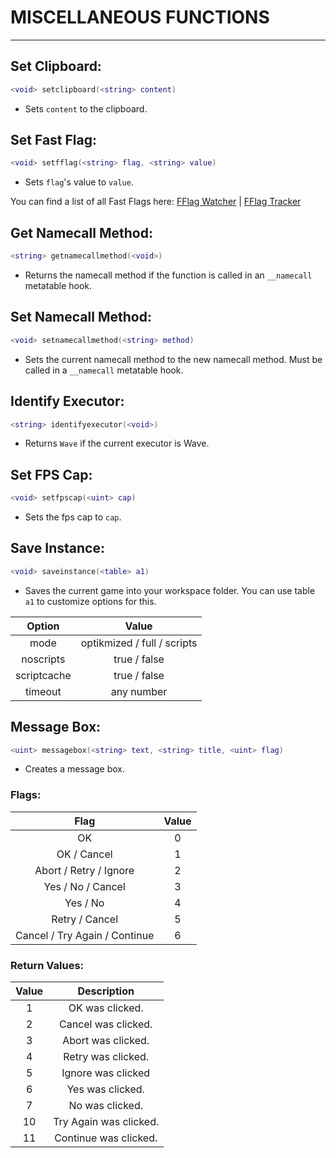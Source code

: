 # MISCELLANEOUS FUNCTIONS
---

## Set Clipboard:
```lua
<void> setclipboard(<string> content)
```
- Sets `content` to the clipboard.

## Set Fast Flag:
```lua
<void> setfflag(<string> flag, <string> value)
```
- Sets `flag`'s value to `value`.

You can find a list of all Fast Flags here: [FFlag Watcher](https://fflag.eryn.io/) | [FFlag Tracker](https://raw.githubusercontent.com/MaximumADHD/Roblox-FFlag-Tracker/main/PCDesktopClient.json)

## Get Namecall Method:
```lua
<string> getnamecallmethod(<void>)
```
- Returns the namecall method if the function is called in an `__namecall` metatable hook.

## Set Namecall Method:
```lua
<void> setnamecallmethod(<string> method)
```
- Sets the current namecall method to the new namecall method. Must be called in a `__namecall` metatable hook.

## Identify Executor:
```lua
<string> identifyexecutor(<void>)
```
- Returns `Wave` if the current executor is Wave.

## Set FPS Cap:
```lua
<void> setfpscap(<uint> cap)
```
- Sets the fps cap to `cap`.

## Save Instance:
```lua
<void> saveinstance(<table> a1)  
```
- Saves the current game into your workspace folder. You can use table `a1` to customize options for this.

| Option | Value |
| :----: | :----: |
| mode | optikmized / full / scripts |
| noscripts | true / false |
| scriptcache | true / false |
| timeout | any number |

## Message Box:
```lua
<uint> messagebox(<string> text, <string> title, <uint> flag)
```
- Creates a message box.

### Flags:
| Flag | Value |
| :----: | :----: |
| OK | 0 |
| OK / Cancel | 1 |
| Abort / Retry / Ignore | 2 |
| Yes / No / Cancel | 3 |
| Yes / No | 4 |
| Retry / Cancel | 5 |
| Cancel / Try Again / Continue | 6 |

### Return Values:
| Value | Description |
| :----: | :----: |
| 1 | OK was clicked. |
| 2 | Cancel was clicked. |
| 3 | Abort was clicked. |
| 4  | Retry was clicked. |
| 5 | Ignore was clicked |
| 6 | Yes was clicked. |
| 7 | No was clicked. |
| 10 | Try Again was clicked.  |
| 11 | Continue was clicked. |